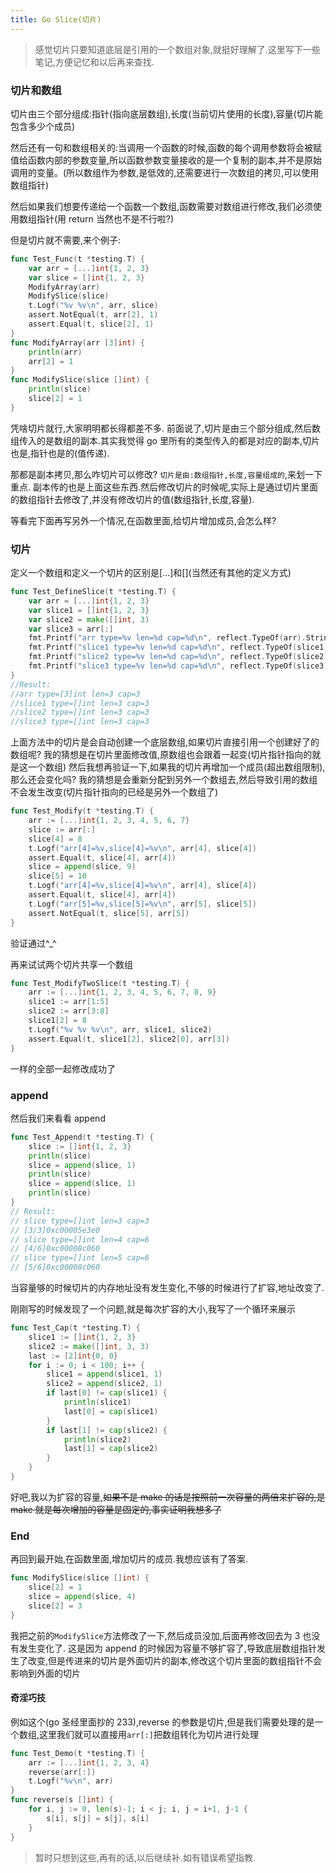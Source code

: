 ```yaml
---
title: Go Slice(切片)
---
```


> 感觉切片只要知道底层是引用的一个数组对象,就挺好理解了.这里写下一些笔记,方便记忆和以后再来查找.

### 切片和数组

切片由三个部分组成:指针(指向底层数组),长度(当前切片使用的长度),容量(切片能包含多少个成员)

然后还有一句和数组相关的:当调用一个函数的时候,函数的每个调用参数将会被赋值给函数内部的参数变量,所以函数参数变量接收的是一个复制的副本,并不是原始调用的变量。(所以数组作为参数,是低效的,还需要进行一次数组的拷贝,可以使用数组指针)

然后如果我们想要传递给一个函数一个数组,函数需要对数组进行修改,我们必须使用数组指针(用 return 当然也不是不行啦?)

但是切片就不需要,来个例子:

```go
func Test_Func(t *testing.T) {
	var arr = [...]int{1, 2, 3}
	var slice = []int{1, 2, 3}
	ModifyArray(arr)
	ModifySlice(slice)
	t.Logf("%v %v\n", arr, slice)
	assert.NotEqual(t, arr[2], 1)
	assert.Equal(t, slice[2], 1)
}
func ModifyArray(arr [3]int) {
	println(arr)
	arr[2] = 1
}
func ModifySlice(slice []int) {
	println(slice)
	slice[2] = 1
}
```

凭啥切片就行,大家明明都长得都差不多.
前面说了,切片是由三个部分组成,然后数组传入的是数组的副本.其实我觉得 go 里所有的类型传入的都是对应的副本,切片也是,指针也是的(值传递).

那都是副本拷贝,那么咋切片可以修改?
`切片是由:数组指针,长度,容量组成的`,来划一下重点.
副本传的也是上面这些东西.然后修改切片的时候呢,实际上是通过切片里面的数组指针去修改了,并没有修改切片的值(数组指针,长度,容量).

等看完下面再写另外一个情况,在函数里面,给切片增加成员,会怎么样?

### 切片

定义一个数组和定义一个切片的区别是[...]和\[\](当然还有其他的定义方式)

```go
func Test_DefineSlice(t *testing.T) {
	var arr = [...]int{1, 2, 3}
	var slice1 = []int{1, 2, 3}
	var slice2 = make([]int, 3)
	var slice3 = arr[:]
	fmt.Printf("arr type=%v len=%d cap=%d\n", reflect.TypeOf(arr).String(), len(arr), cap(arr))
	fmt.Printf("slice1 type=%v len=%d cap=%d\n", reflect.TypeOf(slice1).String(), len(slice1), cap(slice1))
	fmt.Printf("slice2 type=%v len=%d cap=%d\n", reflect.TypeOf(slice2).String(), len(slice2), cap(slice2))
	fmt.Printf("slice3 type=%v len=%d cap=%d\n", reflect.TypeOf(slice3).String(), len(slice3), cap(slice3))
}
//Result:
//arr type=[3]int len=3 cap=3
//slice1 type=[]int len=3 cap=3
//slice2 type=[]int len=3 cap=3
//slice3 type=[]int len=3 cap=3
```

上面方法中的切片是会自动创建一个底层数组,如果切片直接引用一个创建好了的数组呢?
我的猜想是在切片里面修改值,原数组也会跟着一起变(切片指针指向的就是这一个数组)
然后我想再验证一下,如果我的切片再增加一个成员(超出数组限制),那么还会变化吗?
我的猜想是会重新分配到另外一个数组去,然后导致引用的数组不会发生改变(切片指针指向的已经是另外一个数组了)

```go
func Test_Modify(t *testing.T) {
	arr := [...]int{1, 2, 3, 4, 5, 6, 7}
	slice := arr[:]
	slice[4] = 8
	t.Logf("arr[4]=%v,slice[4]=%v\n", arr[4], slice[4])
	assert.Equal(t, slice[4], arr[4])
	slice = append(slice, 9)
	slice[5] = 10
	t.Logf("arr[4]=%v,slice[4]=%v\n", arr[4], slice[4])
	assert.Equal(t, slice[4], arr[4])
	t.Logf("arr[5]=%v,slice[5]=%v\n", arr[5], slice[5])
	assert.NotEqual(t, slice[5], arr[5])
}
```

验证通过^\_^

再来试试两个切片共享一个数组

```go
func Test_ModifyTwoSlice(t *testing.T) {
	arr := [...]int{1, 2, 3, 4, 5, 6, 7, 8, 9}
	slice1 := arr[1:5]
	slice2 := arr[3:8]
	slice1[2] = 8
	t.Logf("%v %v %v\n", arr, slice1, slice2)
	assert.Equal(t, slice1[2], slice2[0], arr[3])
}
```

一样的全部一起修改成功了

### append

然后我们来看看 append

```go
func Test_Append(t *testing.T) {
	slice := []int{1, 2, 3}
	println(slice)
	slice = append(slice, 1)
	println(slice)
	slice = append(slice, 1)
	println(slice)
}
// Result:
// slice type=[]int len=3 cap=3
// [3/3]0xc00005e3e0
// slice type=[]int len=4 cap=6
// [4/6]0xc00008c060
// slice type=[]int len=5 cap=6
// [5/6]0xc00008c060
```

当容量够的时候切片的内存地址没有发生变化,不够的时候进行了扩容,地址改变了.

刚刚写的时候发现了一个问题,就是每次扩容的大小,我写了一个循环来展示

```go
func Test_Cap(t *testing.T) {
	slice1 := []int{1, 2, 3}
	slice2 := make([]int, 3, 3)
	last := [2]int{0, 0}
	for i := 0; i < 100; i++ {
		slice1 = append(slice1, 1)
		slice2 = append(slice2, 1)
		if last[0] != cap(slice1) {
			println(slice1)
			last[0] = cap(slice1)
		}
		if last[1] != cap(slice2) {
			println(slice2)
			last[1] = cap(slice2)
		}
	}
}
```

好吧,我以为扩容的容量,~~如果不是 make 的话是按照前一次容量的两倍来扩容的,是 make 就是每次增加的容量是固定的,事实证明我想多了~~

### End

再回到最开始,在函数里面,增加切片的成员.我想应该有了答案.

```go
func ModifySlice(slice []int) {
	slice[2] = 1
	slice = append(slice, 4)
	slice[2] = 3
}
```

我把之前的`ModifySlice`方法修改了一下,然后成员没加,后面再修改回去为 3 也没有发生变化了.
这是因为 append 的时候因为容量不够扩容了,导致底层数组指针发生了改变,但是传进来的切片是外面切片的副本,修改这个切片里面的数组指针不会影响到外面的切片

#### 奇淫巧技

例如这个(go 圣经里面抄的 233),reverse 的参数是切片,但是我们需要处理的是一个数组,这里我们就可以直接用`arr[:]`把数组转化为切片进行处理

```go
func Test_Demo(t *testing.T) {
	arr := [...]int{1, 2, 3, 4}
	reverse(arr[:])
	t.Logf("%v\n", arr)
}
func reverse(s []int) {
	for i, j := 0, len(s)-1; i < j; i, j = i+1, j-1 {
		s[i], s[j] = s[j], s[i]
	}
}
```

> 暂时只想到这些,再有的话,以后继续补.如有错误希望指教.
